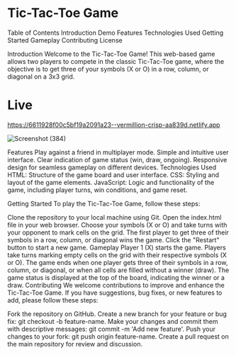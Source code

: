 

# Tic-Tac-Toe Game


Table of Contents
Introduction
Demo
Features
Technologies Used
Getting Started
Gameplay
Contributing
License

Introduction
Welcome to the Tic-Tac-Toe Game! This web-based game allows two players to compete in the classic Tic-Tac-Toe game, where the objective is to get three of your symbols (X or O) in a row, column, or diagonal on a 3x3 grid.

# Live
https://6611928f00c5bf19a2091a23--vermillion-crisp-aa839d.netlify.app

![Screenshot (384)](https://github.com/Pawan2030/TicTac-Live-Game/assets/136910101/c82ed398-3f9d-4581-bb76-553ee26a3009)


Features
Play against a friend in multiplayer mode.
Simple and intuitive user interface.
Clear indication of game status (win, draw, ongoing).
Responsive design for seamless gameplay on different devices.
Technologies Used
HTML: Structure of the game board and user interface.
CSS: Styling and layout of the game elements.
JavaScript: Logic and functionality of the game, including player turns, win conditions, and game reset.

Getting Started
To play the Tic-Tac-Toe Game, follow these steps:

Clone the repository to your local machine using Git.
Open the index.html file in your web browser.
Choose your symbols (X or O) and take turns with your opponent to mark cells on the grid.
The first player to get three of their symbols in a row, column, or diagonal wins the game.
Click the "Restart" button to start a new game.
Gameplay
Player 1 (X) starts the game.
Players take turns marking empty cells on the grid with their respective symbols (X or O).
The game ends when one player gets three of their symbols in a row, column, or diagonal, or when all cells are filled without a winner (draw).
The game status is displayed at the top of the board, indicating the winner or a draw.
Contributing
We welcome contributions to improve and enhance the Tic-Tac-Toe Game. If you have suggestions, bug fixes, or new features to add, please follow these steps:

Fork the repository on GitHub.
Create a new branch for your feature or bug fix: git checkout -b feature-name.
Make your changes and commit them with descriptive messages: git commit -m 'Add new feature'.
Push your changes to your fork: git push origin feature-name.
Create a pull request on the main repository for review and discussion.



